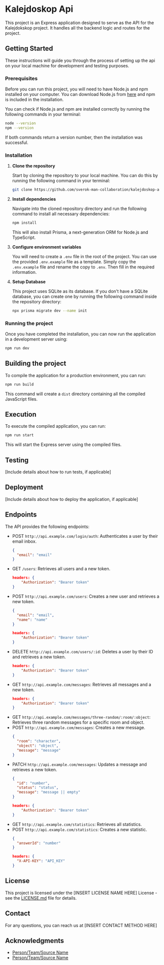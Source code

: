 # Kalejdoskop Api

This project is an Express application designed to serve as the API for the Kalejdokskop project. It handles all the backend logic and routes for the project.

## Getting Started

These instructions will guide you through the process of setting up the api on your local machine for development and testing purposes.

### Prerequisites

Before you can run this project, you will need to have Node.js and npm installed on your computer. You can download Node.js from [here](https://nodejs.org/) and npm is included in the installation.

You can check if Node.js and npm are installed correctly by running the following commands in your terminal:

```sh
node --version
npm --version
```

If both commands return a version number, then the installation was successful.

### Installation

1. **Clone the repository**

   Start by cloning the repository to your local machine. You can do this by running the following command in your terminal:

   ```sh
   git clone https://github.com/sverok-man-collaboration/kalejdoskop-api.git
   ```

2. **Install dependencies**

   Navigate into the cloned repository directory and run the following command to install all necessary dependencies:

   ```sh
   npm install
   ```

   This will also install Prisma, a next-generation ORM for Node.js and TypeScript.

3. **Configure environment variables**

   You will need to create a `.env` file in the root of the project. You can use the provided `.env.example` file as a template. Simply copy the `.env.example` file and rename the copy to `.env`. Then fill in the required information.

4. **Setup Database**

   This project uses SQLite as its database. If you don't have a SQLite database, you can create one by running the following command inside the repository directory:

   ```sh
   npx prisma migrate dev --name init
   ```

### Running the project

Once you have completed the installation, you can now run the application in a development server using:

```sh
npm run dev
```

## Building the project

To compile the application for a production environment, you can run:

```sh
npm run build
```

This command will create a `dist` directory containing all the compiled JavaScript files.

## Execution

To execute the compiled application, you can run:

```sh
npm run start
```

This will start the Express server using the compiled files.

## Testing

[Include details about how to run tests, if applicable]

## Deployment

[Include details about how to deploy the application, if applicable]

## Endpoints

The API provides the following endpoints:

- POST `http://api.example.com/login/auth`: Authenticates a user by their email inbox.
  ```json
  {
    "email": "email"
  }
  ```
- GET `/users`: Retrieves all users and a new token.
  ```json
  headers: {
      "Authorization": "Bearer token"
  }
  ```
- POST `http://api.example.com/users`: Creates a new user and retrieves a new token.
  ```json
  {
    "email": "email",
    "name": "name"
  }
  ```
  ```json
  headers: {
      "Authorization": "Bearer token"
  }
  ```
- DELETE `http://api.example.com/users/:id`: Deletes a user by their ID and retrieves a new token.
  ```json
  headers: {
      "Authorization": "Bearer token"
  }
  ```
- GET `http://api.example.com/messages`: Retrieves all messages and a new token.
  ```json
  headers: {
      "Authorization": "Bearer token"
  }
  ```
- GET `http://api.example.com/messages/three-random/:room/:object`: Retrieves three random messages for a specific room and object.
- POST `http://api.example.com/messages`: Creates a new message.
  ```json
  {
    "room": "character",
    "object": "object",
    "message": "message"
  }
  ```
- PATCH `http://api.example.com/messages`: Updates a message and retrieves a new token.
  ```json
  {
    "id": "number",
    "status": "status",
    "message": "message || empty"
  }
  ```
  ```json
  headers: {
      "Authorization": "Bearer token"
  }
  ```
- GET `http://api.example.com/statistics`: Retrieves all statistics.
- POST `http://api.example.com/statistics`: Creates a new statistic.
  ```json
  {
    "answerId": "number"
  }
  ```
  ```json
  headers: {
    "X-API-KEY": "API_KEY"
  }
  ```

## License

This project is licensed under the [INSERT LICENSE NAME HERE] License - see the [LICENSE.md](LICENSE.md) file for details.

## Contact

For any questions, you can reach us at [INSERT CONTACT METHOD HERE]

## Acknowledgments

- [Person/Team/Source Name](#)
- [Person/Team/Source Name](#)
